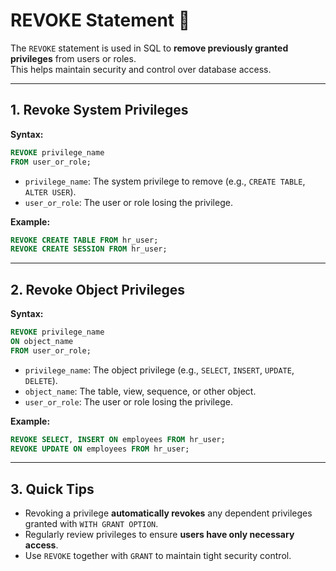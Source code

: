 # REVOKE Statement 🛑

The `REVOKE` statement is used in SQL to **remove previously granted privileges** from users or roles.  
This helps maintain security and control over database access.

---

## 1. Revoke System Privileges

**Syntax:**

```sql
REVOKE privilege_name
FROM user_or_role;
```

* `privilege_name`: The system privilege to remove (e.g., `CREATE TABLE`, `ALTER USER`).
* `user_or_role`: The user or role losing the privilege.

**Example:**

```sql
REVOKE CREATE TABLE FROM hr_user;
REVOKE CREATE SESSION FROM hr_user;
```

---

## 2. Revoke Object Privileges

**Syntax:**

```sql
REVOKE privilege_name
ON object_name
FROM user_or_role;
```

* `privilege_name`: The object privilege (e.g., `SELECT`, `INSERT`, `UPDATE`, `DELETE`).
* `object_name`: The table, view, sequence, or other object.
* `user_or_role`: The user or role losing the privilege.

**Example:**

```sql
REVOKE SELECT, INSERT ON employees FROM hr_user;
REVOKE UPDATE ON employees FROM hr_user;
```

---

## 3. Quick Tips

* Revoking a privilege **automatically revokes** any dependent privileges granted with `WITH GRANT OPTION`.
* Regularly review privileges to ensure **users have only necessary access**.
* Use `REVOKE` together with `GRANT` to maintain tight security control.